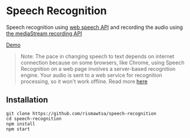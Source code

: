 # Speech Recognition

Speech recognition using [web speech API](https://developer.mozilla.org/en-US/docs/Web/API/Web_Speech_API) and recording the audio using [the mediaStream recording API](https://developer.mozilla.org/en-US/docs/Web/API/MediaStream_Recording_API)

[Demo](https://speech-recognition-umber.vercel.app/)

> Note: The pace in changing speech to text depends on internet connection because on some browsers, like Chrome, using Speech Recognition on a web page involves a server-based recognition engine. Your audio is sent to a web service for recognition processing, so it won't work offline. Read more [here](https://developer.mozilla.org/en-US/docs/Web/API/SpeechRecognition)

## Installation

```
git clone https://github.com/rismawtsa/speech-recognition
cd speech-recognition
npm install
npm start
```
